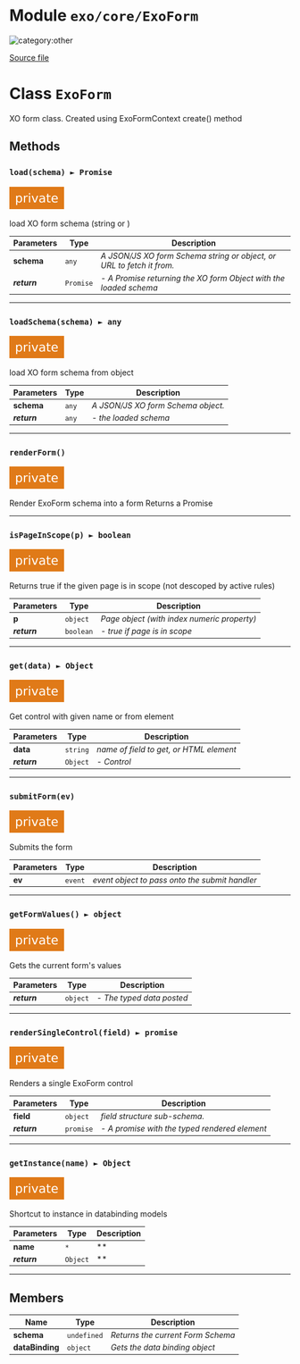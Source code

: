 # Module `exo/core/ExoForm`

![category:other](https://img.shields.io/badge/category-other-blue.svg?style=flat-square)



[Source file](..\..\src\exo\core\ExoForm.js)

# Class `ExoForm`

XO form class. 
Created using ExoFormContext create() method

## Methods

### `load(schema) ► Promise`

![modifier: private](images/badges/modifier-private.svg)

load XO form schema (string or )

Parameters | Type | Description
--- | --- | ---
__schema__ | `any` | *A JSON/JS XO form Schema string or object, or URL to fetch it from.*
__*return*__ | `Promise` | *- A Promise returning the XO form Object with the loaded schema*

---

### `loadSchema(schema) ► any`

![modifier: private](images/badges/modifier-private.svg)

load XO form schema from object

Parameters | Type | Description
--- | --- | ---
__schema__ | `any` | *A JSON/JS XO form Schema object.*
__*return*__ | `any` | *- the loaded schema*

---

### `renderForm()`

![modifier: private](images/badges/modifier-private.svg)

Render ExoForm schema into a form
Returns a Promise

---

### `isPageInScope(p) ► boolean`

![modifier: private](images/badges/modifier-private.svg)

Returns true if the given page is in scope (not descoped by active rules)

Parameters | Type | Description
--- | --- | ---
__p__ | `object` | *Page object (with index numeric property)*
__*return*__ | `boolean` | *- true if page is in scope*

---

### `get(data) ► Object`

![modifier: private](images/badges/modifier-private.svg)

Get control with given name or from element

Parameters | Type | Description
--- | --- | ---
__data__ | `string` | *name of field to get, or HTML element*
__*return*__ | `Object` | *- Control*

---

### `submitForm(ev)`

![modifier: private](images/badges/modifier-private.svg)

Submits the form

Parameters | Type | Description
--- | --- | ---
__ev__ | `event` | *event object to pass onto the submit handler*

---

### `getFormValues() ► object`

![modifier: private](images/badges/modifier-private.svg)

Gets the current form&#x27;s values

Parameters | Type | Description
--- | --- | ---
__*return*__ | `object` | *- The typed data posted*

---

### `renderSingleControl(field) ► promise`

![modifier: private](images/badges/modifier-private.svg)

Renders a single ExoForm control

Parameters | Type | Description
--- | --- | ---
__field__ | `object` | *field structure sub-schema.*
__*return*__ | `promise` | *- A promise with the typed rendered element*

---

### `getInstance(name) ► Object`

![modifier: private](images/badges/modifier-private.svg)

Shortcut to instance in databinding models

Parameters | Type | Description
--- | --- | ---
__name__ | `*` | **
__*return*__ | `Object` | **

---

## Members

Name | Type | Description
--- | --- | ---
__schema__ | `undefined` | *Returns the current Form Schema*
__dataBinding__ | `object` | *Gets the data binding object*
